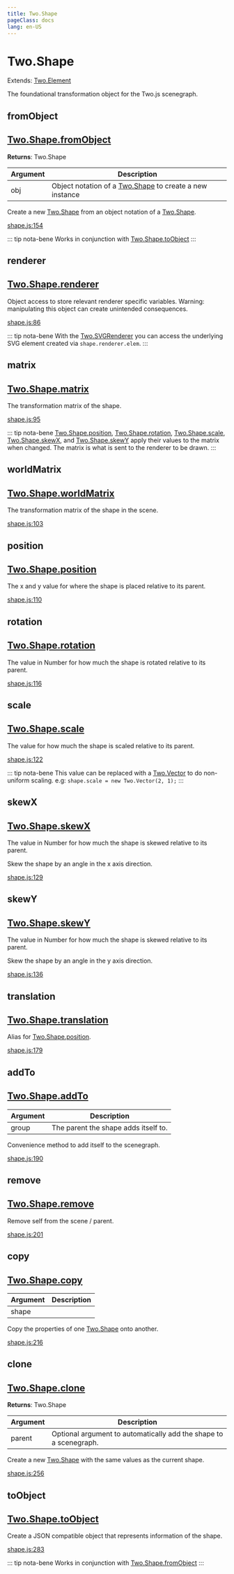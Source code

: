 ```yaml
---
title: Two.Shape
pageClass: docs
lang: en-US
---
```


# Two.Shape


<div class="extends">

Extends: [Two.Element](/docs/element/)

</div>


The foundational transformation object for the Two.js scenegraph.


<div class="meta">
  <custom-button text="Source" type="source" href="https://github.com/jonobr1/two.js/blob/main/src/shape.js" />
</div>


<carbon-ads />






<div class="static function ">

## fromObject

<h2 class="longname" aria-hidden="true"><a href="#fromObject"><span class="prefix">Two.Shape.</span><span class="shortname">fromObject</span></a></h2>




<div class="returns">

__Returns__: Two.Shape



</div>









<div class="params">

| Argument | Description |
| ---- | ----------- |
|  obj  | Object notation of a [Two.Shape](/docs/shape/) to create a new instance |
</div>




<div class="description">

Create a new [Two.Shape](/docs/shape/) from an object notation of a [Two.Shape](/docs/shape/).

</div>





<div class="meta">

  <a class="lineno" target="_blank" rel="noopener noreferrer" href="https://github.com/jonobr1/two.js/blob/main/src/shape.js#L154">
    shape.js:154
  </a>

</div>



<div class="tags">


::: tip nota-bene
Works in conjunction with [Two.Shape.toObject](/docs/shape/#toobject)
:::


</div>


</div>



<div class="instance member ">

## renderer

<h2 class="longname" aria-hidden="true"><a href="#renderer"><span class="prefix">Two.Shape.</span><span class="shortname">renderer</span></a></h2>










<div class="properties">





</div>






<div class="description">

Object access to store relevant renderer specific variables. Warning: manipulating this object can create unintended consequences.

</div>





<div class="meta">

  <a class="lineno" target="_blank" rel="noopener noreferrer" href="https://github.com/jonobr1/two.js/blob/main/src/shape.js#L86">
    shape.js:86
  </a>

</div>



<div class="tags">


::: tip nota-bene
With the [Two.SVGRenderer](/docs/renderers/svg/) you can access the underlying SVG element created via `shape.renderer.elem`.
:::


</div>


</div>



<div class="instance member ">

## matrix

<h2 class="longname" aria-hidden="true"><a href="#matrix"><span class="prefix">Two.Shape.</span><span class="shortname">matrix</span></a></h2>










<div class="properties">





</div>






<div class="description">

The transformation matrix of the shape.

</div>





<div class="meta">

  <a class="lineno" target="_blank" rel="noopener noreferrer" href="https://github.com/jonobr1/two.js/blob/main/src/shape.js#L95">
    shape.js:95
  </a>

</div>



<div class="tags">


::: tip nota-bene
[Two.Shape.position](/docs/shape/#position), [Two.Shape.rotation](/docs/shape/#rotation), [Two.Shape.scale](/docs/shape/#scale), [Two.Shape.skewX](/docs/shape/#skewx), and [Two.Shape.skewY](/docs/shape/#skewy) apply their values to the matrix when changed. The matrix is what is sent to the renderer to be drawn.
:::


</div>


</div>



<div class="instance member ">

## worldMatrix

<h2 class="longname" aria-hidden="true"><a href="#worldMatrix"><span class="prefix">Two.Shape.</span><span class="shortname">worldMatrix</span></a></h2>










<div class="properties">





</div>






<div class="description">

The transformation matrix of the shape in the scene.

</div>





<div class="meta">

  <a class="lineno" target="_blank" rel="noopener noreferrer" href="https://github.com/jonobr1/two.js/blob/main/src/shape.js#L103">
    shape.js:103
  </a>

</div>




</div>



<div class="instance member ">

## position

<h2 class="longname" aria-hidden="true"><a href="#position"><span class="prefix">Two.Shape.</span><span class="shortname">position</span></a></h2>










<div class="properties">


The x and y value for where the shape is placed relative to its parent.


</div>










<div class="meta">

  <a class="lineno" target="_blank" rel="noopener noreferrer" href="https://github.com/jonobr1/two.js/blob/main/src/shape.js#L110">
    shape.js:110
  </a>

</div>




</div>



<div class="instance member ">

## rotation

<h2 class="longname" aria-hidden="true"><a href="#rotation"><span class="prefix">Two.Shape.</span><span class="shortname">rotation</span></a></h2>










<div class="properties">


The value in Number for how much the shape is rotated relative to its parent.


</div>










<div class="meta">

  <a class="lineno" target="_blank" rel="noopener noreferrer" href="https://github.com/jonobr1/two.js/blob/main/src/shape.js#L116">
    shape.js:116
  </a>

</div>




</div>



<div class="instance member ">

## scale

<h2 class="longname" aria-hidden="true"><a href="#scale"><span class="prefix">Two.Shape.</span><span class="shortname">scale</span></a></h2>










<div class="properties">


The value for how much the shape is scaled relative to its parent.


</div>










<div class="meta">

  <a class="lineno" target="_blank" rel="noopener noreferrer" href="https://github.com/jonobr1/two.js/blob/main/src/shape.js#L122">
    shape.js:122
  </a>

</div>



<div class="tags">


::: tip nota-bene
This value can be replaced with a [Two.Vector](/docs/vector/) to do non-uniform scaling. e.g: `shape.scale = new Two.Vector(2, 1);`
:::


</div>


</div>



<div class="instance member ">

## skewX

<h2 class="longname" aria-hidden="true"><a href="#skewX"><span class="prefix">Two.Shape.</span><span class="shortname">skewX</span></a></h2>










<div class="properties">


The value in Number for how much the shape is skewed relative to its parent.


</div>






<div class="description">

Skew the shape by an angle in the x axis direction.

</div>





<div class="meta">

  <a class="lineno" target="_blank" rel="noopener noreferrer" href="https://github.com/jonobr1/two.js/blob/main/src/shape.js#L129">
    shape.js:129
  </a>

</div>




</div>



<div class="instance member ">

## skewY

<h2 class="longname" aria-hidden="true"><a href="#skewY"><span class="prefix">Two.Shape.</span><span class="shortname">skewY</span></a></h2>










<div class="properties">


The value in Number for how much the shape is skewed relative to its parent.


</div>






<div class="description">

Skew the shape by an angle in the y axis direction.

</div>





<div class="meta">

  <a class="lineno" target="_blank" rel="noopener noreferrer" href="https://github.com/jonobr1/two.js/blob/main/src/shape.js#L136">
    shape.js:136
  </a>

</div>




</div>



<div class="instance member ">

## translation

<h2 class="longname" aria-hidden="true"><a href="#translation"><span class="prefix">Two.Shape.</span><span class="shortname">translation</span></a></h2>















<div class="description">

Alias for [Two.Shape.position](/docs/shape/#position).

</div>





<div class="meta">

  <a class="lineno" target="_blank" rel="noopener noreferrer" href="https://github.com/jonobr1/two.js/blob/main/src/shape.js#L179">
    shape.js:179
  </a>

</div>




</div>



<div class="instance function ">

## addTo

<h2 class="longname" aria-hidden="true"><a href="#addTo"><span class="prefix">Two.Shape.</span><span class="shortname">addTo</span></a></h2>












<div class="params">

| Argument | Description |
| ---- | ----------- |
|  group  | The parent the shape adds itself to. |
</div>




<div class="description">

Convenience method to add itself to the scenegraph.

</div>





<div class="meta">

  <a class="lineno" target="_blank" rel="noopener noreferrer" href="https://github.com/jonobr1/two.js/blob/main/src/shape.js#L190">
    shape.js:190
  </a>

</div>




</div>



<div class="instance function ">

## remove

<h2 class="longname" aria-hidden="true"><a href="#remove"><span class="prefix">Two.Shape.</span><span class="shortname">remove</span></a></h2>















<div class="description">

Remove self from the scene / parent.

</div>





<div class="meta">

  <a class="lineno" target="_blank" rel="noopener noreferrer" href="https://github.com/jonobr1/two.js/blob/main/src/shape.js#L201">
    shape.js:201
  </a>

</div>




</div>



<div class="instance function ">

## copy

<h2 class="longname" aria-hidden="true"><a href="#copy"><span class="prefix">Two.Shape.</span><span class="shortname">copy</span></a></h2>












<div class="params">

| Argument | Description |
| ---- | ----------- |
|  shape  |  |
</div>




<div class="description">

Copy the properties of one [Two.Shape](/docs/shape/) onto another.

</div>





<div class="meta">

  <a class="lineno" target="_blank" rel="noopener noreferrer" href="https://github.com/jonobr1/two.js/blob/main/src/shape.js#L216">
    shape.js:216
  </a>

</div>




</div>



<div class="instance function ">

## clone

<h2 class="longname" aria-hidden="true"><a href="#clone"><span class="prefix">Two.Shape.</span><span class="shortname">clone</span></a></h2>




<div class="returns">

__Returns__: Two.Shape



</div>









<div class="params">

| Argument | Description |
| ---- | ----------- |
|  parent  | Optional argument to automatically add the shape to a scenegraph. |
</div>




<div class="description">

Create a new [Two.Shape](/docs/shape/) with the same values as the current shape.

</div>





<div class="meta">

  <a class="lineno" target="_blank" rel="noopener noreferrer" href="https://github.com/jonobr1/two.js/blob/main/src/shape.js#L256">
    shape.js:256
  </a>

</div>




</div>



<div class="instance function ">

## toObject

<h2 class="longname" aria-hidden="true"><a href="#toObject"><span class="prefix">Two.Shape.</span><span class="shortname">toObject</span></a></h2>















<div class="description">

Create a JSON compatible object that represents information of the shape.

</div>





<div class="meta">

  <a class="lineno" target="_blank" rel="noopener noreferrer" href="https://github.com/jonobr1/two.js/blob/main/src/shape.js#L283">
    shape.js:283
  </a>

</div>



<div class="tags">


::: tip nota-bene
Works in conjunction with [Two.Shape.fromObject](/docs/shape/#fromobject)
:::


</div>


</div>


